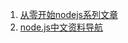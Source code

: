 1. [从零开始nodejs系列文章](http://blog.fens.me/series-nodejs/)
2. [node.js中文资料导航](https://github.com/youyudehexie/node123)